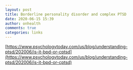 ```yaml
---
layout: post
title: Borderline personality disorder and complex PTSD
date: 2020-06-15 15:39
author: onhealth
comments: true
categories: links
---
```


[https://www.psychologytoday.com/us/blog/understanding-ptsd/202006/is-it-bpd-or-cptsd](https://www.psychologytoday.com/us/blog/understanding-ptsd/202006/is-it-bpd-or-cptsd)
